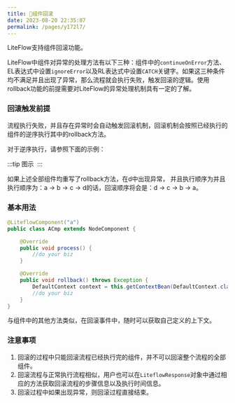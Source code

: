 ```yaml
---
title: 🐋组件回滚
date: 2023-08-20 22:35:07
permalink: /pages/y172l7/
---
```


LiteFlow支持组件回滚功能。

LiteFlow中组件对异常的处理方法有以下三种：组件中的`continueOnError`方法、EL表达式中设置`ignoreError`以及RL表达式中设置`CATCH`关键字。如果这三种条件均不满足并且出现了异常，那么流程就会执行失败，触发回滚的逻辑。使用rollback功能的前提需要对LiteFlow的异常处理机制具有一定的了解。

### 回滚触发前提

流程执行失败，并且存在异常时会自动触发回滚机制，回滚机制会按照已经执行的组件的逆序执行其中的rollback方法。

对于逆序执行，请参照下面的示例：

:::tip 图示
<img :src="$withBase('/img/flow_example/e3.svg')" style="zoom: 80%" class="no-zoom">
:::

如果上述全部组件均重写了rollback方法，在d中出现异常， 并且执行顺序为并且执行顺序为：a -> b -> c -> d的话，回滚顺序将会是：d -> c -> b -> a。



### 基本用法

```java
@LiteflowComponent("a")
public class ACmp extends NodeComponent {

	@Override
	public void process() {
		//do your biz
	}

	@Override
	public void rollback() throws Exception {
        DefaultContext context = this.getContextBean(DefaultContext.class);
		//do your biz
	}
}
```

与组件中的其他方法类似，在回滚事件中，随时可以获取自己定义的上下文。



### 注意事项

1. 回滚的过程中只能回滚流程已经执行完的组件，并不可以回滚整个流程的全部组件。
2. 回滚流程与正常执行流程相似，用户也可以在`LiteflowResponse`对象中通过相应的方法获取回滚流程的步骤信息以及执行时间信息。
3. 回滚过程中如果出现异常，则回滚过程直接结束。
